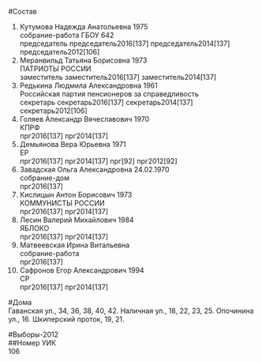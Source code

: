 #Состав  
1. Кутумова Надежда Анатольевна 1975  
    собрание-работа ГБОУ 642  
    председатель председатель2016[137] председатель2014[137] председатель2012[106]  
2. Меранвильд Татьяна Борисовна 1973  
    ПАТРИОТЫ РОССИИ  
    заместитель заместитель2016[137] заместитель2014[137]  
3. Редькина Людмила Александровна 1961  
    Российская партия пенсионеров за справедливость  
    секретарь секретарь2016[137] секретарь2014[137] секретарь2012[106]  
4. Голяев Александр Вячеславович 1970  
    КПРФ  
    прг2016[137] прг2014[137]  
5. Демьянова Вера Юрьевна 1971  
    ЕР  
    прг2016[137] прг2014[137] прг[92] прг2012[92]  
6. Завадская Ольга Александровна 24.02.1970  
    собрание-дом  
    прг2016[137]  
7. Кислицын Антон Борисович 1973  
    КОММУНИСТЫ РОССИИ  
    прг2016[137] прг2014[137]  
8. Лесин Валерий Михайлович 1984  
    ЯБЛОКО  
    прг2016[137] прг2014[137]  
9. Матвеевская Ирина Витальевна  
    собрание-работа  
    прг2016[137]  
10. Сафронов Егор Александрович 1994  
    СР  
    прг2016[137] прг2014[137]  
  
#Дома  
Гаванская ул.,     34, 36, 38, 40, 42. Наличная ул.,     18, 22, 23, 25. Опочинина ул.,     16.  Шкиперский проток,     19, 21.  
  
#Выборы-2012  
##Номер УИК  
106  

